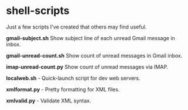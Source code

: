 # shell-scripts
Just a few scripts I've created that others may find useful.

**gmail-subject.sh**  Show subject line of each unread Gmail message in inbox.

**gmail-unread-count.sh**  Show count of unread messages in Gmail inbox.

**imap-unread-count.py**  Show count of unread messages via IMAP.

**localweb.sh** - Quick-launch script for dev web servers.

**xmlformat.py** - Pretty formatting for XML files.

**xmlvalid.py** - Validate XML syntax.
